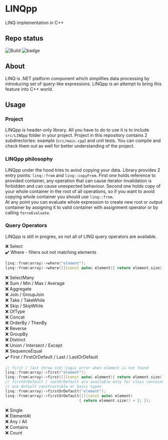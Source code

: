 # LINQpp
LINQ implementation in C++

## Repo status
![Build](https://github.com/qjcina/LINQpp/workflows/Build/badge.svg) ![badge](https://img.shields.io/endpoint?url=https://gist.githubusercontent.com/qjcina/beb364d3e95c4db5ef641cd01ff61634/raw/test.json)

## About
LINQ is .NET platform component which simplifies data processing by introducing set of query-like expressions. LINQpp is an attempt to bring this feature into C++ world.

## Usage
### Project
LINQpp is header-only library. All you have to do to use it is to include `src/LINQpp` folder in your project. 
Project in this repository contains 2 subdirectories: example (`src/main.cpp`) and unit tests. You can compile and check them out as well for better understanding of the project.

### LINQpp philosophy
LINQpp under the hood tries to aviod copying your data. Library provides 2 entry points: `linq::from` and `linq::copyFrom`. First one holds reference to provided container, any operation that can cause iterator invalidation is forbidden and can cause unexpected behaviour. Second one holds copy of your whole container in the root of all operations, so if you want to avoid copying whole container you should use `linq::from`.  
At any point you can evaluate whole expression to create new root or output container by assigning it to valid container with assignment operator or by calling `forceEvaluate`.

### Query Operators
LINQpp is still in progres, so not all of LINQ query operators are available.

❌ Select  
✔️ Where - filters out not matching elements
```c++
linq::from(array)->where("element");                                              // compare with literal value
linq::from(array)->where([](const auto& element){ return element.size() > 2; });  // compare with lambda expression
```  
❌ SelectMany  
❌ Sum / Min / Max / Average  
❌ Aggregate  
❌ Join / GroupJoin  
❌ Take / TakeWhile  
❌ Skip / SkipWhile  
❌ OfType  
❌ Concat  
❌ OrderBy / ThenBy  
❌ Reverse  
❌ GroupBy  
❌ Distinct  
❌ Union / Intersect / Except  
❌ SequenceEqual  
✔️ First / FirstOrDefault / Last / LastOrDefault  
```c++
// first / last throw std::logic_error when element is not found
linq::from(array)->first("element");                                              // compare with literal value
linq::from(array)->first([](const auto& element){ return element.size() > 2; });  // compare with lambda expression
// firstOrDefault / lastOrDefault are available only for class container types that
// are default constructible or basic types
linq::from(array)->firstOrDefault("element");                                     // compare with literal value
linq::from(array)->firstOrDefault([](const auto& element)
                                 { return element.size() > 2; });                // compare with lambda expression
```  
❌ Single  
❌ ElementAt  
❌ Any / All  
❌ Contains  
❌ Count  
